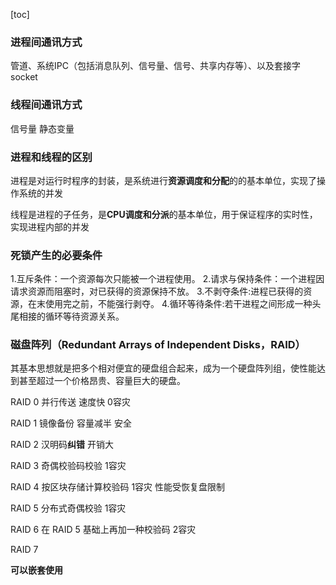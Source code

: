 [toc]

### 进程间通讯方式

管道、系统IPC（包括消息队列、信号量、信号、共享内存等）、以及套接字socket

### 线程间通讯方式

信号量 静态变量

### 进程和线程的区别

进程是对运行时程序的封装，是系统进行**资源调度和分配**的的基本单位，实现了操作系统的并发

线程是进程的子任务，是**CPU调度和分派**的基本单位，用于保证程序的实时性，实现进程内部的并发

### 死锁产生的必要条件

1.互斥条件：一个资源每次只能被一个进程使用。
2.请求与保持条件：一个进程因请求资源而阻塞时，对已获得的资源保持不放。
3.不剥夺条件:进程已获得的资源，在末使用完之前，不能强行剥夺。
4.循环等待条件:若干进程之间形成一种头尾相接的循环等待资源关系。

### 磁盘阵列（Redundant Arrays of Independent Disks，RAID）

​		其基本思想就是把多个相对便宜的硬盘组合起来，成为一个硬盘阵列组，使性能达到甚至超过一个价格昂贵、容量巨大的硬盘。

RAID 0  并行传送 速度快 0容灾

RAID 1 镜像备份 容量减半 安全

RAID 2 汉明码**纠错** 开销大

RAID 3 奇偶校验码校验 1容灾

RAID 4 按区块存储计算校验码 1容灾 性能受恢复盘限制

RAID 5 分布式奇偶校验 1容灾

RAID 6 在 RAID 5 基础上再加一种校验码 2容灾

RAID 7

**可以嵌套使用**